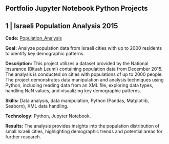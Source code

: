 ## Portfolio Jupyter Notebook Python Projects
## 1 | Israeli Population Analysis 2015
**Code:** [Population_Analysis](BITUAH_LEUMI_2015.ipynb)

**Goal:** Analyze population data from Israeli cities with up to 2000 residents to identify key demographic patterns.

**Description:** This project utilizes a dataset provided by the National Insurance (Bituah Leumi) containing population data from December 2015. The analysis is conducted on cities with populations of up to 2000 people. The project demonstrates data manipulation and analysis techniques using Python, including reading data from an XML file, exploring data types, handling NaN values, and visualizing key demographic patterns.

**Skills:** Data analysis, data manipulation, Python (Pandas, Matplotlib, Seaborn), XML data handling.

**Technology:** Python, Jupyter Notebook.

**Results:** The analysis provides insights into the population distribution of small Israeli cities, highlighting demographic trends and potential areas for further research.
